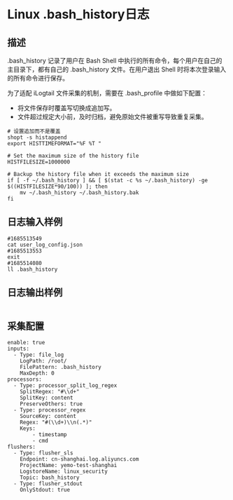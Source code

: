 # Linux .bash_history日志

## 描述
.bash_history 记录了用户在 Bash Shell 中执行的所有命令，每个用户在自己的主目录下，都有自己的 .bash_history 文件。在用户退出 Shell 时将本次登录输入的所有命令进行保存。

为了适配 iLogtail 文件采集的机制，需要在 .bash_profile 中做如下配置：
* 将文件保存时覆盖写切换成追加写。
* 文件超过规定大小前，及时归档，避免原始文件被重写导致重复采集。

```
# 设置追加而不是覆盖
shopt -s histappend  
export HISTTIMEFORMAT="%F %T "

# Set the maximum size of the history file
HISTFILESIZE=1000000

# Backup the history file when it exceeds the maximum size
if [ -f ~/.bash_history ] && [ $(stat -c %s ~/.bash_history) -ge $((HISTFILESIZE*90/100)) ]; then
    mv ~/.bash_history ~/.bash_history.bak
fi
```

## 日志输入样例
```
#1685513549
cat user_log_config.json
#1685513553
exit
#1685514080
ll .bash_history
```

## 日志输出样例
```
```

## 采集配置
```
enable: true
inputs:
  - Type: file_log
    LogPath: /root/
    FilePattern: .bash_history
    MaxDepth: 0
processors:
  - Type: processor_split_log_regex
    SplitRegex: "#\\d+"
    SplitKey: content
    PreserveOthers: true
  - Type: processor_regex
    SourceKey: content
    Regex: "#(\\d+)\\n(.*)"
    Keys: 
        - timestamp
        - cmd
flushers:
  - Type: flusher_sls
    Endpoint: cn-shanghai.log.aliyuncs.com
    ProjectName: yemo-test-shanghai
    LogstoreName: linux_security
    Topic: bash_history
  - Type: flusher_stdout
    OnlyStdout: true
```
